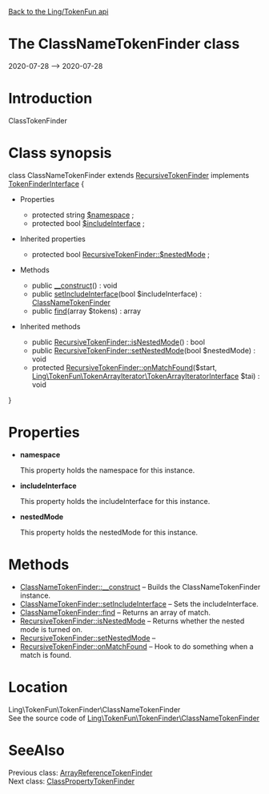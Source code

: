 [Back to the Ling/TokenFun api](https://github.com/lingtalfi/TokenFun/blob/master/doc/api/Ling/TokenFun.md)



The ClassNameTokenFinder class
================
2020-07-28 --> 2020-07-28






Introduction
============

ClassTokenFinder



Class synopsis
==============


class <span class="pl-k">ClassNameTokenFinder</span> extends [RecursiveTokenFinder](https://github.com/lingtalfi/TokenFun/blob/master/doc/api/Ling/TokenFun/TokenFinder/RecursiveTokenFinder.md) implements [TokenFinderInterface](https://github.com/lingtalfi/TokenFun/blob/master/doc/api/Ling/TokenFun/TokenFinder/TokenFinderInterface.md) {

- Properties
    - protected string [$namespace](#property-namespace) ;
    - protected bool [$includeInterface](#property-includeInterface) ;

- Inherited properties
    - protected bool [RecursiveTokenFinder::$nestedMode](#property-nestedMode) ;

- Methods
    - public [__construct](https://github.com/lingtalfi/TokenFun/blob/master/doc/api/Ling/TokenFun/TokenFinder/ClassNameTokenFinder/__construct.md)() : void
    - public [setIncludeInterface](https://github.com/lingtalfi/TokenFun/blob/master/doc/api/Ling/TokenFun/TokenFinder/ClassNameTokenFinder/setIncludeInterface.md)(bool $includeInterface) : [ClassNameTokenFinder](https://github.com/lingtalfi/TokenFun/blob/master/doc/api/Ling/TokenFun/TokenFinder/ClassNameTokenFinder.md)
    - public [find](https://github.com/lingtalfi/TokenFun/blob/master/doc/api/Ling/TokenFun/TokenFinder/ClassNameTokenFinder/find.md)(array $tokens) : array

- Inherited methods
    - public [RecursiveTokenFinder::isNestedMode](https://github.com/lingtalfi/TokenFun/blob/master/doc/api/Ling/TokenFun/TokenFinder/RecursiveTokenFinder/isNestedMode.md)() : bool
    - public [RecursiveTokenFinder::setNestedMode](https://github.com/lingtalfi/TokenFun/blob/master/doc/api/Ling/TokenFun/TokenFinder/RecursiveTokenFinder/setNestedMode.md)(bool $nestedMode) : void
    - protected [RecursiveTokenFinder::onMatchFound](https://github.com/lingtalfi/TokenFun/blob/master/doc/api/Ling/TokenFun/TokenFinder/RecursiveTokenFinder/onMatchFound.md)($start, [Ling\TokenFun\TokenArrayIterator\TokenArrayIteratorInterface](https://github.com/lingtalfi/TokenFun/blob/master/doc/api/Ling/TokenFun/TokenArrayIterator/TokenArrayIteratorInterface.md) $tai) : void

}




Properties
=============

- <span id="property-namespace"><b>namespace</b></span>

    This property holds the namespace for this instance.
    
    

- <span id="property-includeInterface"><b>includeInterface</b></span>

    This property holds the includeInterface for this instance.
    
    

- <span id="property-nestedMode"><b>nestedMode</b></span>

    This property holds the nestedMode for this instance.
    
    



Methods
==============

- [ClassNameTokenFinder::__construct](https://github.com/lingtalfi/TokenFun/blob/master/doc/api/Ling/TokenFun/TokenFinder/ClassNameTokenFinder/__construct.md) &ndash; Builds the ClassNameTokenFinder instance.
- [ClassNameTokenFinder::setIncludeInterface](https://github.com/lingtalfi/TokenFun/blob/master/doc/api/Ling/TokenFun/TokenFinder/ClassNameTokenFinder/setIncludeInterface.md) &ndash; Sets the includeInterface.
- [ClassNameTokenFinder::find](https://github.com/lingtalfi/TokenFun/blob/master/doc/api/Ling/TokenFun/TokenFinder/ClassNameTokenFinder/find.md) &ndash; Returns an array of match.
- [RecursiveTokenFinder::isNestedMode](https://github.com/lingtalfi/TokenFun/blob/master/doc/api/Ling/TokenFun/TokenFinder/RecursiveTokenFinder/isNestedMode.md) &ndash; Returns whether the nested mode is turned on.
- [RecursiveTokenFinder::setNestedMode](https://github.com/lingtalfi/TokenFun/blob/master/doc/api/Ling/TokenFun/TokenFinder/RecursiveTokenFinder/setNestedMode.md) &ndash; 
- [RecursiveTokenFinder::onMatchFound](https://github.com/lingtalfi/TokenFun/blob/master/doc/api/Ling/TokenFun/TokenFinder/RecursiveTokenFinder/onMatchFound.md) &ndash; Hook to do something when a match is found.





Location
=============
Ling\TokenFun\TokenFinder\ClassNameTokenFinder<br>
See the source code of [Ling\TokenFun\TokenFinder\ClassNameTokenFinder](https://github.com/lingtalfi/TokenFun/blob/master/TokenFinder/ClassNameTokenFinder.php)



SeeAlso
==============
Previous class: [ArrayReferenceTokenFinder](https://github.com/lingtalfi/TokenFun/blob/master/doc/api/Ling/TokenFun/TokenFinder/ArrayReferenceTokenFinder.md)<br>Next class: [ClassPropertyTokenFinder](https://github.com/lingtalfi/TokenFun/blob/master/doc/api/Ling/TokenFun/TokenFinder/ClassPropertyTokenFinder.md)<br>
